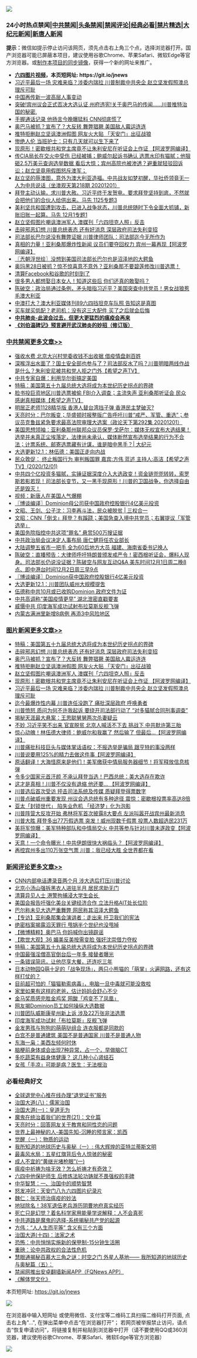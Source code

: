 ![](https://raw.githubusercontent.com/fqnews/bnews/master/64photo/fqnews-qr.jpg)

<div id="tt">
<h3>24小时热点禁闻|<a href="#%E4%B8%AD%E5%85%B1%E7%A6%81%E9%97%BB%E6%9B%B4%E5%A4%9A%E6%96%87%E7%AB%A0">中共禁闻</a>|<a href="#%E5%9B%BE%E7%89%87%E6%96%B0%E9%97%BB%E6%9B%B4%E5%A4%9A%E6%96%87%E7%AB%A0">头条禁闻</a>|<a href="#%E6%96%B0%E9%97%BB%E8%AF%84%E8%AE%BA%E6%9B%B4%E5%A4%9A%E6%96%87%E7%AB%A0">禁闻评论|<a href="#%E5%BF%85%E7%9C%8B%E7%BB%8F%E5%85%B8%E5%A5%BD%E6%96%87">经典必看|<a href="/video.md#%E7%A6%81%E7%89%87%E7%B2%BE%E9%80%89">禁片精选</a>|<a href="https://github.com/fqnews/djy/blob/master/gb/nf1351518.md#1">大纪元新闻</a>|<a href="https://github.com/fqnews/ntdtv/blob/master/gb/prog204.md#1">新唐人新闻</a></h3>
<div><b>提示：</b>微信如提示停止访问该网页，须先点击右上角三个点，选择浏览器打开。国产浏览器可能已屏蔽本项目，建议使用谷歌Chrome、苹果Safari、微软Edge等官方浏览器。或<a href="https://github.com/fqnews/bnews/blob/master/%E5%88%B6%E4%BD%9Cgit%E7%A6%81%E9%97%BB%E9%95%9C%E5%83%8F.md">制作本项目的同步镜像</a>，获得一个新的网址来推广。</div>
<ul>
<li><b><a href="http://d1.bdrive.tk/64.mp4" target="_blank">六四图片视频</a>，本页短网址: https://git.io/jnews</b></li>
<li><a href="/topimagenews/20201201/1440232.md">习近平最后一场 灾难来临？涉委内瑞拉 川普制裁中共央企 赵立坚发假照澳总理斥可耻</a></li>
<li><a href="/headline/20201201/1440213.md">中国再传新一波高层人事变动</a></li>
<li><a href="/bannedvideo/20201201/1440250.md">突破!宾州议会正式否决大选认证,州府违宪!关于奥巴马的传闻……川普推特治国的秘密.</a></li>
<li><a href="/cnnews/20201202/1440520.md">手握通话记录 他扬言今晚曝猛料 CNN彻底慌了</a></li>
<li><a href="/topimagenews/20201202/1440425.md">奥巴马被抓？宣布了？大反转 舞弊猖獗 美国敌人霉运连连</a></li>
<li><a href="/topimagenews/20201202/1440424.md">推特拒删赵立坚讽澳洲假图 网友火大贴 「天安门」出征战狼</a></li>
<li><a href="/cbnews/20201201/1440137.md">惨绝人伦 当班护士：只有几天就可以生下来了</a></li>
<li><a href="/topimagenews/20201201/1440268.md">现原形！密歇根共和党主席竟不让朱利安尼在听证会上作证 【阿波罗网编译】</a></li>
<li><a href="/bannedvideo/20201201/1440244.md">传CIA局长在交火中受伤 已经被捕；鲍威尔起诉书确认 选票水印有猫腻；他狠砸2.5万美元查询选举数据 看后大惊；宾州高院也被渗透？避重就轻驳回诉讼；赵立坚竟用假图怒斥澳军；</a></li>
<li><a href="/cbnews/20201201/1440257.md">赵立坚的辱澳图，意外为澳大利亚造福。中共战友如梦初醒，华社侨领竟无一人为中共说话（坐澳观天第218期 20201201）</a></li>
<li><a href="/bannedvideo/20201202/1440516.md">拜登主动认输，求川普大赦。习近平终于发贺电，要求拜登坚持到底，不然就会把他们的合伙人给供出来。马先 1125专题3</a></li>
<li><a href="/bannedvideo/20201201/1440340.md">美利坚共和国遭到攻击，已进入战争状态，川普总统随时下令全面大抓铺，新账旧账一起算。马先  12月1专题1</a></li>
<li><a href="/topimagenews/20201202/1440414.md">赵立坚假图片嘲讽澳洲军人 澳媒刊「六四坦克人照」反击</a></li>
<li><a href="/topimagenews/20201202/1440468.md">击碎邪恶幻想 川普总统表态 还有好消息 深层政府司法失利变招</a></li>
<li><a href="/cnnews/20201202/1440498.md">司法部长巴尔说没有舞弊证据 川普律师团队：司法部迄今无所作为</a></li>
<li><a href="/cnnews/20201201/1440152.md">真相的力量！亚利桑那爆炸性新闻 议员们要夺回权力 宾州一幕再现【阿波罗网编译】</a></li>
<li><a href="/ssgc/20201202/1440502.md">〖兲朝浮世绘〗没想到美国司法部长巴尔也是沼泽地的大鳄鱼</a></li>
<li><a href="/bannedvideo/20201201/1440236.md">奥玛黑28日被抓？惊不惊喜意不意外？亚利桑那不要碧莲修改川普选票！</a></li>
<li><a href="/cnnews/20201201/1440223.md">清算Facebook和谷歌的时刻到了</a></li>
<li><a href="/funmedia/20201202/1440583.md">很多男人都想娶日本女人！知道这些后 你们还真的敢娶吗？</a></li>
<li><a href="/cbnews/20201201/1440252.md">陈破空：政治局通过条例，矛头暗指习近平？美国突查中共党员！男女战狼惹毛澳大利亚</a></li>
<li><a href="/headline/20201202/1440374.md">中澳打大？澳大利亚媒体刊89六四挡坦克车队照 告知这是真图</a></li>
<li><a href="/lifebaike/20201201/1440160.md">买车就买低配？老司机：没有这三大配件 买了之后就会后悔</a></li>
<li><b><a href="/comments/20200211/1275071.md" target="_blank">中共肺炎-此波会过去，但更大更猛烈的瘟疫会再来</a></b></li>
<li><b><a href="/comments/20200207/1272816.md" target="_blank">《刘伯温碑记》预言避开武汉肺炎的妙招（修订版）</a></b></li>
</ul>
</div>

<div class="catlist">
<h3><a href="/cbnews/" target="_blank">中共禁闻</a><span><a href="/cbnews/" target="_blank" rel="nofollow">更多文章>></a></span></h3>
<ul>
<li><a href="/cbnews/20201202/1440774.md" target="_blank">强收水费 北京大兴村党委收钱不出收据 借疫情盘剥百姓</a></li>
<li><a href="/cbnews/20201202/1440762.md" target="_blank">深喉浮出水面了？国土安全部也参与了？司法部反水了吗？川普明暗两线作战是什么？朱利安尼被共和党人拒之门外【希望之声TV】</a></li>
<li><a href="/cbnews/20201202/1440704.md" target="_blank">中共专家自爆：利用华尔街搞定美国</a></li>
<li><a href="/comments/20201202/1440697.md" target="_blank">特稿：美国第五十九届总统大选将成为本世纪历史拐点的界碑</a></li>
<li><a href="/cbnews/20201202/1440667.md" target="_blank">脸书投巨资地区川普选票被偷 FBI介入调查；主流失声 亚利桑那听证会 民众感谢真相媒体【希望之声TV】</a></li>
<li><a href="/cbnews/20201202/1440666.md" target="_blank">明居正老师1128精华版  香港人替台湾挡子弹 香港民主梦破灭?</a></li>
<li><a href="/cbnews/20201202/1440641.md" target="_blank">天亮时分：巴尔叛变；华盛顿时报整版广告呼吁川普“戒严、军管、重选”；参议员克鲁兹紧急要求最高法院审理大选案（政论天下第292集 20201201）</a></li>
<li><a href="/cbnews/20201202/1440640.md" target="_blank">美国思想领袖：亚利桑那州联邦众议员保罗·戈萨尔：媒体无权宣布大选结果！选举并未真正尘埃落定，法律尚未承认，媒体断然宣布选举结果的行为不合法；计票系统、邮寄选票藏有计谋，谁是暗中黑手？| 大纪元</a></li>
<li><a href="/cbnews/20201202/1440636.md" target="_blank">大选更新12.1：林伍德：美国正走向内战</a></li>
<li><a href="/cbnews/20201202/1440605.md" target="_blank">民众敦促： 终止叛国行为  审判叛国罪 嘉宾:方伟 蓝述 主持人:高洁【希望之声TV】(2020/12/01)</a></li>
<li><a href="/cbnews/20201202/1440602.md" target="_blank">中共四个亿投资多猫腻，实锤证据深度介入大选政变！资金链兜兜转转，索罗斯若影若现！司法部长变节，又一黑手现原形！川普的卫国战争，你选择自由还是毁灭！</a></li>
<li><a href="/cbnews/20201202/1440598.md" target="_blank">视频：新唐人在美国人气爆棚</a></li>
<li><a href="/cbnews/20201202/1440595.md" target="_blank">〖博谈编译〗Dominion母公司获中国政府控股银行4亿美元投资</a></li>
<li><a href="/cbnews/20201202/1440578.md" target="_blank">文昭、王剑、公子沈：习李再斗法，民众被脱贫 | 三权合一</a></li>
<li><a href="/cbnews/20201202/1440579.md" target="_blank">文昭：CNN「倒戈」拜登？有蹊跷；美国急查入境中共党员；右翼提议「军管选举」</a></li>
<li><a href="/cbnews/20201202/1440528.md" target="_blank">美国务院指控中共这项“罪名” 悬赏500万搜证据</a></li>
<li><a href="/cbnews/20201202/1440527.md" target="_blank">中共政治局会议决定人事布局 唐仁健将任农业部长</a></li>
<li><a href="/cbnews/20201202/1440526.md" target="_blank">大陆调整五省市一把手 全为60后地方大员 福建、海南省委书记换人</a></li>
<li><a href="/cbnews/20201202/1440509.md" target="_blank">陈破空：直播预告：大律师呼吁特朗普颁发戒严令！密西根听证会，爆料人现身。司法部长仍说没证据？陈破空与网友互动Q&amp;A 美东时间12月1日周二晚8点、即中港台时间12月2日周三早9点</a></li>
<li><a href="/cbnews/20201202/1440504.md" target="_blank">〖博谈编译〗Dominion获中国政府控股银行4亿美元投资</a></li>
<li><a href="/cbnews/20201202/1440503.md" target="_blank">大选更新12.1：川普团队威州大规模提吿</a></li>
<li><a href="/cbnews/20201202/1440497.md" target="_blank">伍德称中共10月或已收购Dominion 政府文件为证</a></li>
<li><a href="/cbnews/20201202/1440496.md" target="_blank">中共高调称“美国疫情更早” 湖北泄密直戳要害</a></li>
<li><a href="/cbnews/20201202/1440495.md" target="_blank">威慑中共 印度海军成功试射布拉莫斯反舰飞弹</a></li>
<li><a href="/cbnews/20201202/1440494.md" target="_blank">内蒙古满洲里新增8病例 再添3中风险地区</a></li>

</ul>
</div>
<div class="catlist">
<h3><a href="/topimagenews/" target="_blank">图片新闻</a><span><a href="/topimagenews/" target="_blank" rel="nofollow">更多文章>></a></span></h3>
<ul>
<li><a href="/comments/20201202/1440697.md" target="_blank">特稿：美国第五十九届总统大选将成为本世纪历史拐点的界碑</a></li>
<li><a href="/topimagenews/20201202/1440468.md" target="_blank">击碎邪恶幻想 川普总统表态 还有好消息 深层政府司法失利变招</a></li>
<li><a href="/topimagenews/20201202/1440425.md" target="_blank">奥巴马被抓？宣布了？大反转 舞弊猖獗 美国敌人霉运连连</a></li>
<li><a href="/topimagenews/20201202/1440424.md" target="_blank">推特拒删赵立坚讽澳洲假图 网友火大贴 「天安门」出征战狼</a></li>
<li><a href="/topimagenews/20201202/1440414.md" target="_blank">赵立坚假图片嘲讽澳洲军人 澳媒刊「六四坦克人照」反击</a></li>
<li><a href="/topimagenews/20201201/1440268.md" target="_blank">现原形！密歇根共和党主席竟不让朱利安尼在听证会上作证 【阿波罗网编译】</a></li>
<li><a href="/topimagenews/20201201/1440232.md" target="_blank">习近平最后一场 灾难来临？涉委内瑞拉 川普制裁中共央企 赵立坚发假照澳总理斥可耻</a></li>
<li><a href="/topimagenews/20201201/1439781.md" target="_blank">迄今最爆炸性内幕 川普连任没跑了 痛批深层政府 呼唤勇者</a></li>
<li><a href="/topimagenews/20201201/1439743.md" target="_blank">川普愤怒 质问为何不许我起诉 要绕开司法部行动了 “对多猫腻合同刑事调查”</a></li>
<li><a href="/topimagenews/20201201/1439730.md" target="_blank">揭秘天涯最大悬案：王思聪舅舅两次杀妻疑云</a></li>
<li><a href="/topimagenews/20201130/1439615.md" target="_blank">不妙 习近平笑不出来 官宣脱贫 北京人喊活不下去 挑战下 中共默许第三胎</a></li>
<li><a href="/topimagenews/20201130/1439556.md" target="_blank">惊心动魄！林伍德大律师：鲍威尔和我赢了 然后输了 但最后&#8230;【阿波罗网编译】</a></li>
<li><a href="/topimagenews/20201130/1439512.md" target="_blank">川普痛批科技巨头与媒体掌话语权：不报选举是骗局 跟亨特的事没两样</a></li>
<li><a href="/topimagenews/20201130/1439486.md" target="_blank">川普说要用125%的精力去做这件事【阿波罗网编译】</a></li>
<li><a href="/comments/20201130/1439481.md" target="_blank">原话翻译！大海怪原来是他们！美军缴获中情局服务器细节！将军释放信息核弹</a></li>
<li><a href="/topimagenews/20201130/1439454.md" target="_blank">令多少国家元首汗颜 不承认拜登当选！巴西总统：美大选存在欺诈</a></li>
<li><a href="/topimagenews/20201130/1439362.md" target="_blank">这才是真相！川普不仅没有退缩 他还要… 【阿波罗网编译】</a></li>
<li><a href="/topimagenews/20201130/1439300.md" target="_blank">川普选后首次受访 抨击司法系统及传媒 质疑拜登得票数字</a></li>
<li><a href="/topimagenews/20201130/1439290.md" target="_blank">川普点破威州重要发现 州议会选总统有多种途径 震惊：密歇根投票率高达8倍</a></li>
<li><a href="/topimagenews/20201130/1439271.md" target="_blank">亚太「封锁世代」 陷失业危机 「经济梦」化为泡影</a></li>
<li><a href="/topimagenews/20201130/1439243.md" target="_blank">川普阵营大反攻开始 弗林将军首次披露8大要点 左派叫嚣开战宾州最新消息</a></li>
<li><a href="/topimagenews/20201129/1439209.md" target="_blank">川普大胜 拜登多出77万假选票 突发！威州现数千假票 投票人数超选民231万</a></li>
<li><a href="/topimagenews/20201129/1439098.md" target="_blank">美将军惊曝：美军特种部队和中情局交火 中共等参与针对川普未遂政变【阿波罗网编译】</a></li>
<li><a href="/topimagenews/20201129/1439062.md" target="_blank">天意！一个命令曝光！中共伊朗很快大祸临头？【阿波罗网编译】</a></li>
<li><a href="/topimagenews/20201129/1438889.md" target="_blank">再控宾州多出110万张空气票 川普：我已经大胜 全世界都在看</a></li>

</ul>
</div>
<div class="catlist">
<h3><a href="/comments/" target="_blank">新闻评论</a><span><a href="/comments/" target="_blank" rel="nofollow">更多文章>></a></span></h3>
<ul>
<li><a href="/comments/20201202/1440769.md" target="_blank">CNN内部电话遭录音两个月 涉大选后打压川普讨论</a></li>
<li><a href="/comments/20201202/1440750.md" target="_blank">北京小汤山强拆黑衣人进驻半月 居民求助无门</a></li>
<li><a href="/comments/20201202/1440748.md" target="_blank">清算异见人士 港警拘捕浸大学生会长 </a></li>
<li><a href="/comments/20201202/1440741.md" target="_blank">美国会报告吁强化美台关键经济合作 立法升格AIT处长位阶</a></li>
<li><a href="/comments/20201202/1440723.md" target="_blank">巴尔称未见大选严重舞弊 网民称其沼泽大鳄鱼</a></li>
<li><a href="/comments/20201202/1440722.md" target="_blank">【专访】亚利桑那集会演讲者：走出来 扞卫我们的宪法</a></li>
<li><a href="/comments/20201202/1440721.md" target="_blank">绝密档案揭露滔天罪行 甩锅半个世纪也没甩掉</a></li>
<li><a href="/comments/20201202/1440715.md" target="_blank">【微博精粹】奥巴马 你妈喊你出镜辟谣</a></li>
<li><a href="/comments/20201202/1440714.md" target="_blank">【欺世大观】36 媚美反美按需变脸 强奸沈崇借力夺权</a></li>
<li><a href="/comments/20201202/1440697.md" target="_blank">特稿：美国第五十九届总统大选将成为本世纪历史拐点的界碑</a></li>
<li><a href="/comments/20201202/1440665.md" target="_blank">中国最强淫僧高官倒台后一年多 接替者曝光</a></li>
<li><a href="/comments/20201202/1440664.md" target="_blank">一条错误简讯，让他尽享大餐，还连吃三年</a></li>
<li><a href="/comments/20201202/1440663.md" target="_blank">日本动物园Q萌十足的「战争现场」，两只小熊猫的「萌掌」火遍网路，还有这样打仗的？</a></li>
<li><a href="/comments/20201202/1440662.md" target="_blank">目前超可怕的「猫猫勒索病毒」，电脑一旦中毒就可能没救啦</a></li>
<li><a href="/comments/20201202/1440661.md" target="_blank">家里如果有这样的老爸，估计妈妈会舒心不少</a></li>
<li><a href="/comments/20201202/1440660.md" target="_blank">金马奖质感完胜金鸡奖 网酸「鸡变不了凤凰」</a></li>
<li><a href="/comments/20201202/1440634.md" target="_blank">网友揭Dominion员工如何操纵大选数据</a></li>
<li><a href="/comments/20201202/1440633.md" target="_blank">川普团队威斯康星州新上诉 涉及22万张非法选票</a></li>
<li><a href="/comments/20201202/1440632.md" target="_blank">印度海军成功试射「布拉莫斯」反舰飞弹</a></li>
<li><a href="/comments/20201202/1440631.md" target="_blank">金发男孩与狗狗的萌萌哒组合 连衣服都是同款的</a></li>
<li><a href="/comments/20201202/1440621.md" target="_blank">白宫不是普通建筑 美国不是普通国家 川普不是普通人物</a></li>
<li><a href="/comments/20201202/1440620.md" target="_blank">东海一枭：美西左倾何时休</a></li>
<li><a href="/comments/20201202/1440592.md" target="_blank">脑梗前身体或会出现7种异常，占一个，早做脑CT</a></li>
<li><a href="/comments/20201202/1440591.md" target="_blank">多吃蔬菜有益身体健康？ 这几种小心肾结石</a></li>
<li><a href="/comments/20201202/1440590.md" target="_blank">女孩「手凉」可能是病？医生：无法根治</a></li>

</ul>
</div>

<div class="catlist">
<h3>必看经典好文</h3>
<ul>
<li><a href="/cbnews/20200819/1382346.md" target="_blank">全球退党中心推在线办理“退党证书”服务</a></li>
<li><a href="/cbnews/20190424/914482.md" target="_blank">治国大道(八)：儒家治国</a></li>
<li><a href="/cbnews/20180307/911097.md" target="_blank">治国大道(一)：皇道无为</a></li>
<li><a href="/comments/20180802/980476.md" target="_blank">魔鬼在统治着我们的世界(21)：文化篇</a></li>
<li><a href="/cbnews/20200916/1397196.md" target="_blank">天亮时分：回答网友关于教育和同性恋的问题</a></li>
<li><a href="/comments/20200605/783244.md" target="_blank">世界上最神秘的人-美国先知-沉睡的预言家：凯西</a></li>
<li><a href="/comments/20200810/1377609.md" target="_blank">觉醒（一）：物质的运动</a></li>
<li><a href="/tculture/xiulian/20170611/772817.md" target="_blank">我所知道的地球历史与奥秘（一）: 伟大辉煌的亚特兰蒂斯文明</a></li>
<li><a href="/cbnews/20201005/1408304.md" target="_blank">最毒风水局：五星红旗背后令人惊骇的秘密</a></li>
<li><a href="/lifebaike/20200527/1334909.md" target="_blank">成人不宜的“黄继光堵枪眼”(一)</a></li>
<li><a href="/comments/20200502/1322275.md" target="_blank">瘟疫中祈祷为啥无效？怎么祈祷才有奇效？</a></li>
<li><a href="/comments/20200926/1403542.md" target="_blank">六四中他保护师生 后修炼法轮功铸就不畏强权的丰碑</a></li>
<li><a href="/comments/20200605/1340202.md" target="_blank">中华智慧：一、治国中的顺势智慧</a></li>
<li><a href="/comments/20200604/783200.md" target="_blank">怒发冲冠：天安门八九六四图片纪录片</a></li>
<li><a href="/comments/20200224/1282494.md" target="_blank">魏仁：张天师治瘟疫的妙法</a></li>
<li><a href="/cbnews/20200531/1337381.md" target="_blank">地狱除名！38军退伍老兵游历阴曹地府真实经历</a></li>
<li><a href="/comments/20200704/1355375.md" target="_blank">死亡只是幻觉？着名科学家用能量学说解释：人不会真死</a></li>
<li><a href="/comments/20181209/1044543.md" target="_blank">中共道路是魔鬼的选择-系统揭秘共产党的起源</a></li>
<li><a href="/comments/20200720/1363377.md" target="_blank">方伟：“人人生而平等” 含义有三个方面</a></li>
<li><a href="/cbnews/20180320/916962.md" target="_blank">治国大道(十四)：法家之术</a></li>
<li><a href="/baitai/20200711/1359005.md" target="_blank">恐怖：中共悄悄实施新的保甲制-15分钟生活圈</a></li>
<li><a href="/comments/20200705/783271.md" target="_blank">重磅：论中共政权的合法性危机</a></li>
<li><a href="/cbnews/20170907/819423.md" target="_blank">慧眼通揭秘百慕大三角之谜：时空之门 外星人基地—— 我所知道的地球历史与奥秘篇（五）：</a></li>
<li><a href="/comments/20200503/1322531.md" target="_blank">禁闻网推出安卓翻墙新闻APP（FQNews APP）</a></li>
<li><a href="/bookwiki/20130610/138400.md" target="_blank">《解体党文化》</a></li>

</ul>
</div>

本页短网址: https://git.io/jnews

![](https://raw.githubusercontent.com/fqnews/bnews/master/64photo/fqnews-qr.jpg)

在浏览器中输入短网址 或使用微信、支付宝等二维码工具扫描二维码打开页面, 点击右上角"...", 在弹出菜单中点击“在浏览器打开”； 若网页被举报禁止访问，请点击“恢复申请访问”，将链接复制并粘贴到浏览器中打开（请不要使用QQ或360浏览器，建议使用谷歌Chrome、苹果Safari、微软Edge等官方浏览器）

![](https://raw.githubusercontent.com/fqnews/bnews/master/64photo/wx.jpg)
